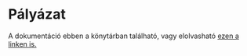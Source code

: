 # Pályázat
A dokumentáció ebben a könytárban található, vagy elolvasható <a href="https://view.officeapps.live.com/op/view.aspx?src=https%3A%2F%2Fraw.githubusercontent.com%2Ffenkeferenc%2Fmantpalyazat%2Fmain%2FDocumentacio.docx&wdOrigin=BROWSELINK"> ezen a linken is. </a>
